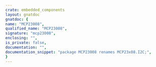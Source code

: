 ```yaml
---
crate: embedded_components
layout: gnatdoc
gnatdoc: {
name: "MCP23008",
qualified_name: "MCP23008",
signature: "mcp23008",
enclosing: "",
is_private: false,
documentation: "",
documentation_snippet: "package MCP23008 renames MCP23x08.I2C;",
}
---
```

